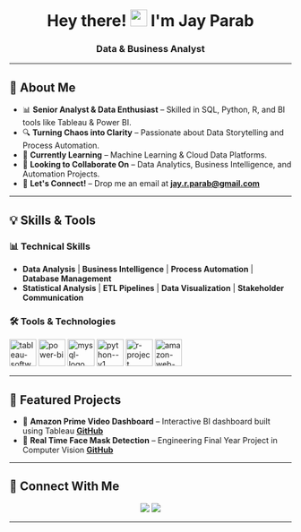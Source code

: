 <h1 align="center">Hey there! <img src="https://raw.githubusercontent.com/MartinHeinz/MartinHeinz/master/wave.gif" width="30px"> I'm Jay Parab</h1>
<h3 align="center">Data & Business Analyst</h3>

---

## 🚀 About Me

- 📊 **Senior Analyst & Data Enthusiast** – Skilled in SQL, Python, R, and BI tools like Tableau & Power BI.
- 🔍 **Turning Chaos into Clarity** – Passionate about Data Storytelling and Process Automation.
- 🌱 **Currently Learning** – Machine Learning & Cloud Data Platforms.
- 🤝 **Looking to Collaborate On** – Data Analytics, Business Intelligence, and Automation Projects.
- 📩 **Let's Connect!** – Drop me an email at **jay.r.parab@gmail.com**

---

## 💡 Skills & Tools

### 📊 **Technical Skills**
- **Data Analysis** | **Business Intelligence** | **Process Automation** | **Database Management**
- **Statistical Analysis** | **ETL Pipelines** | **Data Visualization** | **Stakeholder Communication**

### 🛠 **Tools & Technologies**
<p align="left"> 
    <img width="48" height="48" src="https://img.icons8.com/color/48/tableau-software.png" alt="tableau-software"/>
    <img width="48" height="48" src="https://img.icons8.com/color/48/power-bi.png" alt="power-bi"/>
    <img width="48" height="48" src="https://img.icons8.com/color/48/mysql-logo.png" alt="mysql-logo"/>
    <img width="48" height="48" src="https://img.icons8.com/color/48/python--v1.png" alt="python--v1"/>
    <img width="48" height="48" src="https://img.icons8.com/fluency/48/r-project.png" alt="r-project"/>
    <img width="48" height="48" src="https://img.icons8.com/color/48/amazon-web-services.png" alt="amazon-web-services"/>
</p>

---

## 📂 Featured Projects

- 📌 **Amazon Prime Video Dashboard** – Interactive BI dashboard built using Tableau **[GitHub](#)**
- 📌 **Real Time Face Mask Detection** – Engineering Final Year Project in Computer Vision **[GitHub](#)**

---

## 🔗 Connect With Me

<p align="center">
    <a href="https://www.linkedin.com/in/jay-r-parab/"><img src="https://img.icons8.com/fluent/48/000000/linkedin.png"/></a>
    <a href="https://www.instagram.com/_jay.parab_/" ><img src="https://img.icons8.com/fluent/48/000000/instagram-new.png"/></a>
</p>

---
